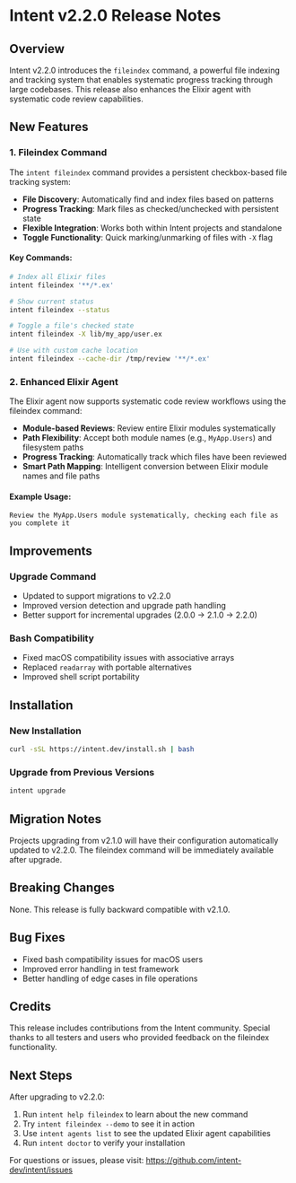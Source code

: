 # Intent v2.2.0 Release Notes

## Overview

Intent v2.2.0 introduces the `fileindex` command, a powerful file indexing and tracking system that enables systematic progress tracking through large codebases. This release also enhances the Elixir agent with systematic code review capabilities.

## New Features

### 1. Fileindex Command

The `intent fileindex` command provides a persistent checkbox-based file tracking system:

- **File Discovery**: Automatically find and index files based on patterns
- **Progress Tracking**: Mark files as checked/unchecked with persistent state
- **Flexible Integration**: Works both within Intent projects and standalone
- **Toggle Functionality**: Quick marking/unmarking of files with `-X` flag

#### Key Commands:
```bash
# Index all Elixir files
intent fileindex '**/*.ex'

# Show current status
intent fileindex --status

# Toggle a file's checked state
intent fileindex -X lib/my_app/user.ex

# Use with custom cache location
intent fileindex --cache-dir /tmp/review '**/*.ex'
```

### 2. Enhanced Elixir Agent

The Elixir agent now supports systematic code review workflows using the fileindex command:

- **Module-based Reviews**: Review entire Elixir modules systematically
- **Path Flexibility**: Accept both module names (e.g., `MyApp.Users`) and filesystem paths
- **Progress Tracking**: Automatically track which files have been reviewed
- **Smart Path Mapping**: Intelligent conversion between Elixir module names and file paths

#### Example Usage:
```
Review the MyApp.Users module systematically, checking each file as you complete it
```

## Improvements

### Upgrade Command
- Updated to support migrations to v2.2.0
- Improved version detection and upgrade path handling
- Better support for incremental upgrades (2.0.0 → 2.1.0 → 2.2.0)

### Bash Compatibility
- Fixed macOS compatibility issues with associative arrays
- Replaced `readarray` with portable alternatives
- Improved shell script portability

## Installation

### New Installation
```bash
curl -sSL https://intent.dev/install.sh | bash
```

### Upgrade from Previous Versions
```bash
intent upgrade
```

## Migration Notes

Projects upgrading from v2.1.0 will have their configuration automatically updated to v2.2.0. The fileindex command will be immediately available after upgrade.

## Breaking Changes

None. This release is fully backward compatible with v2.1.0.

## Bug Fixes

- Fixed bash compatibility issues for macOS users
- Improved error handling in test framework
- Better handling of edge cases in file operations

## Credits

This release includes contributions from the Intent community. Special thanks to all testers and users who provided feedback on the fileindex functionality.

## Next Steps

After upgrading to v2.2.0:

1. Run `intent help fileindex` to learn about the new command
2. Try `intent fileindex --demo` to see it in action
3. Use `intent agents list` to see the updated Elixir agent capabilities
4. Run `intent doctor` to verify your installation

For questions or issues, please visit: https://github.com/intent-dev/intent/issues